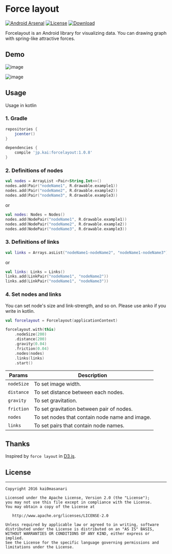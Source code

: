 Force layout
====
[![Android Arsenal](https://img.shields.io/badge/Android%20Arsenal-Forcelayout-brightgreen.svg?style=flat)](http://android-arsenal.com/details/1/4392)
[![License](https://img.shields.io/badge/license-Apache%202-blue.svg)](https://www.apache.org/licenses/LICENSE-2.0)
[![Download](https://api.bintray.com/packages/kai0masanari/maven/forcelayout/images/download.svg)](https://bintray.com/kai0masanari/maven/forcelayout/_latestVersion)

Forcelayout is an Android library for visualizing data. You can drawing graph with spring-like attractive forces.

## Demo

![image](https://raw.githubusercontent.com/kai0masanari/Forcelayout/master/art/image1.gif)

![image](https://raw.githubusercontent.com/kai0masanari/Forcelayout/master/art/image2.gif)

## Usage
Usage in kotlin

### 1. Gradle
```groovy
repositories {
    jcenter()
}

dependencies {
    compile 'jp.kai:forcelayout:1.0.8'
}
```

### 2. Definitions of  nodes
```kotlin
val nodes = ArrayList <Pair<String,Int>>()
nodes.add(Pair("nodeName1", R.drawable.example1))
nodes.add(Pair("nodeName2", R.drawable.example2))
nodes.add(Pair("nodeName3", R.drawable.example3))
```

or

```kotlin
val nodes: Nodes = Nodes()
nodes.add(NodePair("nodeName1", R.drawable.example1))
nodes.add(NodePair("nodeName2", R.drawable.example2))
nodes.add(NodePair("nodeName3", R.drawable.example3))
```

### 3. Definitions of links
```kotlin
val links = Arrays.asList("nodeName1-nodeName2", "nodeName1-nodeName3")
```

or

```kotlin
val links: Links = Links()
links.add(LinkPair("nodeName1", "nodeName2"))
links.add(LinkPair("nodeName1", "nodeName3"))
```

### 4. Set nodes and links
You can set node's size and link-strength, and so on. Please use anko if you write in kotlin.

```kotlin
val forcelayout = Forcelayout(applicationContext) 

forcelayout.with(this)
	.nodeSize(200)
	.distance(200)
	.gravity(0.04)
	.friction(0.04)
	.nodes(nodes)
	.links(links)
	.start()
```

| Params  | Description |
| ------------- | ------------- |
| `nodeSize`  | To set image width.  |
| `distance`  | To set distance between each nodes.  |
| `gravity`  | To set gravitation.  |
| `friction`  | To set gravitation between pair of nodes.  |
| `nodes`  | To set nodes that contain node name and image.  |
| `links`  | To set pairs that contain node names.  |

## Thanks
Inspired by `force layout` in [D3.js](https://d3js.org/).


## License
-------
    Copyright 2016 kai0masanari

    Licensed under the Apache License, Version 2.0 (the "License");
    you may not use this file except in compliance with the License.
    You may obtain a copy of the License at

       http://www.apache.org/licenses/LICENSE-2.0

    Unless required by applicable law or agreed to in writing, software
    distributed under the License is distributed on an "AS IS" BASIS,
    WITHOUT WARRANTIES OR CONDITIONS OF ANY KIND, either express or implied.
    See the License for the specific language governing permissions and
    limitations under the License.